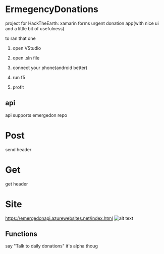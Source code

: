 # ErmegencyDonations
project for HackTheEarth:  xamarin forms urgent donation app(with nice ui and a little bit of usefulness) 

to ran that one

1. open VStudio

2. open .sln file

3. connect your phone(android better)

4. run f5

5. profit
## api
api supports emergedon repo

# Post 
send header

# Get
get header

# Site
https://emergedonapi.azurewebsites.net/index.html
![alt text](https://i.imgur.com/jmBY4w6.png)
 
## Functions
say "Talk to daily donations"
it's alpha thoug
